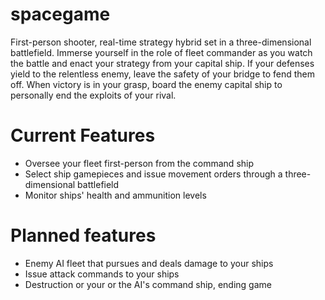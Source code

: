 # spacegame

First-person shooter, real-time strategy hybrid set in a three-dimensional battlefield. Immerse yourself in the role of fleet commander as you watch the battle and enact your strategy from your capital ship. If your defenses yield to the relentless enemy, leave the safety of your bridge to fend them off. When victory is in your grasp, board the enemy capital ship to personally end the exploits of your rival. 


# Current Features
- Oversee your fleet first-person from the command ship
- Select ship gamepieces and issue movement orders through a three-dimensional battlefield
- Monitor ships' health and ammunition levels

# Planned features
- Enemy AI fleet that pursues and deals damage to your ships
- Issue attack commands to your ships
- Destruction or your or the AI's command ship, ending game

